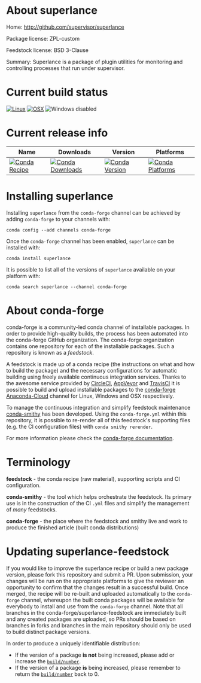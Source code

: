 About superlance
================

Home: http://github.com/supervisor/superlance

Package license: ZPL-custom

Feedstock license: BSD 3-Clause

Summary: Superlance is a package of plugin utilities for monitoring and controlling processes that run under supervisor.



Current build status
====================

[![Linux](https://img.shields.io/circleci/project/github/conda-forge/superlance-feedstock/master.svg?label=Linux)](https://circleci.com/gh/conda-forge/superlance-feedstock)
[![OSX](https://img.shields.io/travis/conda-forge/superlance-feedstock/master.svg?label=macOS)](https://travis-ci.org/conda-forge/superlance-feedstock)
![Windows disabled](https://img.shields.io/badge/Windows-disabled-lightgrey.svg)

Current release info
====================

| Name | Downloads | Version | Platforms |
| --- | --- | --- | --- |
| [![Conda Recipe](https://img.shields.io/badge/recipe-superlance-green.svg)](https://anaconda.org/conda-forge/superlance) | [![Conda Downloads](https://img.shields.io/conda/dn/conda-forge/superlance.svg)](https://anaconda.org/conda-forge/superlance) | [![Conda Version](https://img.shields.io/conda/vn/conda-forge/superlance.svg)](https://anaconda.org/conda-forge/superlance) | [![Conda Platforms](https://img.shields.io/conda/pn/conda-forge/superlance.svg)](https://anaconda.org/conda-forge/superlance) |

Installing superlance
=====================

Installing `superlance` from the `conda-forge` channel can be achieved by adding `conda-forge` to your channels with:

```
conda config --add channels conda-forge
```

Once the `conda-forge` channel has been enabled, `superlance` can be installed with:

```
conda install superlance
```

It is possible to list all of the versions of `superlance` available on your platform with:

```
conda search superlance --channel conda-forge
```


About conda-forge
=================

conda-forge is a community-led conda channel of installable packages.
In order to provide high-quality builds, the process has been automated into the
conda-forge GitHub organization. The conda-forge organization contains one repository
for each of the installable packages. Such a repository is known as a *feedstock*.

A feedstock is made up of a conda recipe (the instructions on what and how to build
the package) and the necessary configurations for automatic building using freely
available continuous integration services. Thanks to the awesome service provided by
[CircleCI](https://circleci.com/), [AppVeyor](https://www.appveyor.com/)
and [TravisCI](https://travis-ci.org/) it is possible to build and upload installable
packages to the [conda-forge](https://anaconda.org/conda-forge)
[Anaconda-Cloud](https://anaconda.org/) channel for Linux, Windows and OSX respectively.

To manage the continuous integration and simplify feedstock maintenance
[conda-smithy](https://github.com/conda-forge/conda-smithy) has been developed.
Using the ``conda-forge.yml`` within this repository, it is possible to re-render all of
this feedstock's supporting files (e.g. the CI configuration files) with ``conda smithy rerender``.

For more information please check the [conda-forge documentation](https://conda-forge.org/docs/).

Terminology
===========

**feedstock** - the conda recipe (raw material), supporting scripts and CI configuration.

**conda-smithy** - the tool which helps orchestrate the feedstock.
                   Its primary use is in the construction of the CI ``.yml`` files
                   and simplify the management of *many* feedstocks.

**conda-forge** - the place where the feedstock and smithy live and work to
                  produce the finished article (built conda distributions)


Updating superlance-feedstock
=============================

If you would like to improve the superlance recipe or build a new
package version, please fork this repository and submit a PR. Upon submission,
your changes will be run on the appropriate platforms to give the reviewer an
opportunity to confirm that the changes result in a successful build. Once
merged, the recipe will be re-built and uploaded automatically to the
`conda-forge` channel, whereupon the built conda packages will be available for
everybody to install and use from the `conda-forge` channel.
Note that all branches in the conda-forge/superlance-feedstock are
immediately built and any created packages are uploaded, so PRs should be based
on branches in forks and branches in the main repository should only be used to
build distinct package versions.

In order to produce a uniquely identifiable distribution:
 * If the version of a package **is not** being increased, please add or increase
   the [``build/number``](https://conda.io/docs/user-guide/tasks/build-packages/define-metadata.html#build-number-and-string).
 * If the version of a package **is** being increased, please remember to return
   the [``build/number``](https://conda.io/docs/user-guide/tasks/build-packages/define-metadata.html#build-number-and-string)
   back to 0.
